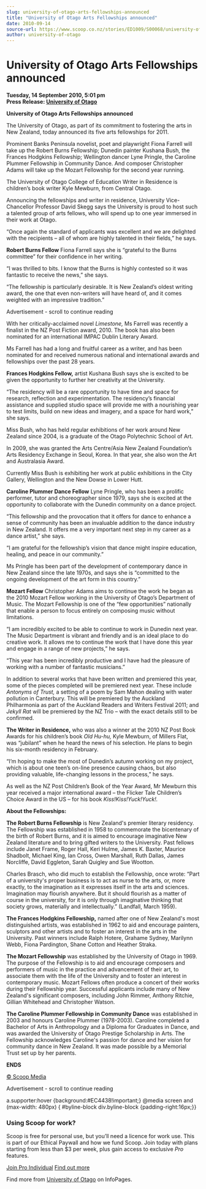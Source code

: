 ```yaml
---
slug: university-of-otago-arts-fellowships-announced
title: "University of Otago Arts Fellowships announced"
date: 2010-09-14
source-url: https://www.scoop.co.nz/stories/ED1009/S00068/university-of-otago-arts-fellowships-announced.htm
author: university-of-otago
---
```

University of Otago Arts Fellowships announced
==============================================

**Tuesday, 14 September 2010, 5:01 pm**  
**Press Release: [University of Otago](https://info.scoop.co.nz/University_of_Otago)**

**University of Otago Arts Fellowships announced**

  
The University of Otago, as part of its commitment to fostering the arts in New Zealand, today announced its five arts fellowships for 2011.

Prominent Banks Peninsula novelist, poet and playwright Fiona Farrell will take up the Robert Burns Fellowship; Dunedin painter Kushana Bush, the Frances Hodgkins Fellowship; Wellington dancer Lyne Pringle, the Caroline Plummer Fellowship in Community Dance. And composer Christopher Adams will take up the Mozart Fellowship for the second year running.

The University of Otago College of Education Writer in Residence is children’s book writer Kyle Mewburn, from Central Otago.

Announcing the fellowships and writer in residence, University Vice-Chancellor Professor David Skegg says the University is proud to host such a talented group of arts fellows, who will spend up to one year immersed in their work at Otago.

“Once again the standard of applicants was excellent and we are delighted with the recipients – all of whom are highly talented in their fields,” he says.

**Robert Burns Fellow** Fiona Farrell says she is “grateful to the Burns committee” for their confidence in her writing.

“I was thrilled to bits. I know that the Burns is highly contested so it was fantastic to receive the news,” she says.

“The fellowship is particularly desirable. It is New Zealand’s oldest writing award, the one that even non-writers will have heard of, and it comes weighted with an impressive tradition.”

Advertisement - scroll to continue reading





With her critically-acclaimed novel _Limestone,_ Ms Farrell was recently a finalist in the NZ Post Fiction award, 2010. The book has also been nominated for an international IMPAC Dublin Literary Award.

Ms Farrell has had a long and fruitful career as a writer, and has been nominated for and received numerous national and international awards and fellowships over the past 28 years.

**Frances Hodgkins Fellow,** artist Kushana Bush says she is excited to be given the opportunity to further her creativity at the University.

“The residency will be a rare opportunity to have time and space for research, reflection and experimentation. The residency’s financial assistance and supplied studio space will provide me with a nourishing year to test limits, build on new ideas and imagery, and a space for hard work,” she says.

Miss Bush, who has held regular exhibitions of her work around New Zealand since 2004, is a graduate of the Otago Polytechnic School of Art.

In 2009, she was granted the Arts Centre/Asia New Zealand Foundation’s Arts Residency Exchange in Seoul, Korea. In that year, she also won the Art and Australasia Award.

Currently Miss Bush is exhibiting her work at public exhibitions in the City Gallery, Wellington and the New Dowse in Lower Hutt.

**Caroline Plummer Dance Fellow** Lyne Pringle, who has been a prolific performer, tutor and choreographer since 1979, says she is excited at the opportunity to collaborate with the Dunedin community on a dance project.

“This fellowship and the provocation that it offers for dance to enhance a sense of community has been an invaluable addition to the dance industry in New Zealand. It offers me a very important next step in my career as a dance artist,” she says.

“I am grateful for the fellowship’s vision that dance might inspire education, healing, and peace in our community.”

Ms Pringle has been part of the development of contemporary dance in New Zealand since the late 1970s, and says she is “committed to the ongoing development of the art form in this country.”

**Mozart Fellow** Christopher Adams aims to continue the work he began as the 2010 Mozart Fellow working in the University of Otago’s Department of Music. The Mozart Fellowship is one of the “few opportunities” nationally that enable a person to focus entirely on composing music without limitations.

“I am incredibly excited to be able to continue to work in Dunedin next year. The Music Department is vibrant and friendly and is an ideal place to do creative work. It allows me to continue the work that I have done this year and engage in a range of new projects,” he says.

“This year has been incredibly productive and I have had the pleasure of working with a number of fantastic musicians.”

In addition to several works that have been written and premiered this year, some of the pieces completed will be premiered next year. These include _Antonyms of Trust,_ a setting of a poem by Sam Mahon dealing with water pollution in Canterbury. This will be premiered by the Auckland Philharmonia as part of the Auckland Readers and Writers Festival 2011; and _Jekyll Rat_ will be premiered by the NZ Trio – with the exact details still to be confirmed.  
  
**The Writer in Residence,** who was also a winner at the 2010 NZ Post Book Awards for his children’s book _Old Hu-hu,_ Kyle Mewburn, of Millers Flat, was “jubilant” when he heard the news of his selection. He plans to begin his six-month residency in February.

“I’m hoping to make the most of Dunedin’s autumn working on my project, which is about one teen’s on-line presence causing chaos, but also providing valuable, life-changing lessons in the process,” he says.

As well as the NZ Post Children’s Book of the Year Award, Mr Mewburn this year received a major international award – the Flicker Tale Children’s Choice Award in the US – for his book _Kiss!Kiss!Yuck!Yuck!._

**About the Fellowships:**

**The Robert Burns Fellowship** is New Zealand's premier literary residency. The Fellowship was established in 1958 to commemorate the bicentenary of the birth of Robert Burns, and it is aimed to encourage imaginative New Zealand literature and to bring gifted writers to the University. Past fellows include Janet Frame, Roger Hall, Keri Hulme, James K. Baxter, Maurice Shadbolt, Michael King, Ian Cross, Owen Marshall, Ruth Dallas, James Norcliffe, David Eggleton, Sarah Quigley and Sue Wootton.

Charles Brasch, who did much to establish the Fellowship, once wrote: “Part of a university's proper business is to act as nurse to the arts, or, more exactly, to the imagination as it expresses itself in the arts and sciences. Imagination may flourish anywhere. But it should flourish as a matter of course in the university, for it is only through imaginative thinking that society grows, materially and intellectually.” (Landfall, March 1959).

**The Frances Hodgkins Fellowship,** named after one of New Zealand's most distinguished artists, was established in 1962 to aid and encourage painters, sculptors and other artists and to foster an interest in the arts in the University. Past winners include Ralph Hotere, Grahame Sydney, Marilynn Webb, Fiona Pardington, Shane Cotton and Heather Straka.

**The Mozart Fellowship** was established by the University of Otago in 1969. The purpose of the Fellowship is to aid and encourage composers and performers of music in the practice and advancement of their art, to associate them with the life of the University and to foster an interest in contemporary music. Mozart Fellows often produce a concert of their works during their Fellowship year. Successful applicants include many of New Zealand's significant composers, including John Rimmer, Anthony Ritchie, Gillian Whitehead and Christopher Watson.

**The Caroline Plummer Fellowship in Community Dance** was established in 2003 and honours Caroline Plummer (1978-2003). Caroline completed a Bachelor of Arts in Anthropology and a Diploma for Graduates in Dance, and was awarded the University of Otago Prestige Scholarship in Arts. The Fellowship acknowledges Caroline's passion for dance and her vision for community dance in New Zealand. It was made possible by a Memorial Trust set up by her parents.

**ENDS**  

[© Scoop Media](http://www.scoop.co.nz/about/terms.html)  

Advertisement - scroll to continue reading



a.supporter:hover {background:#EC4438!important;} @media screen and (max-width: 480px) { #byline-block div.byline-block {padding-right:16px;}}

### Using Scoop for work?

Scoop is free for personal use, but you’ll need a licence for work use. This is part of our Ethical Paywall and how we fund Scoop. Join today with plans starting from less than $3 per week, plus gain access to exclusive _Pro_ features.  
  
[Join Pro Individual](https://pro.scoop.co.nz/Individual/?from=ProIn24) [Find out more](https://pro.scoop.co.nz/using-scoop-for-work/?from=ProIn24)

Find more from [University of Otago](https://info.scoop.co.nz/University_of_Otago) on InfoPages.